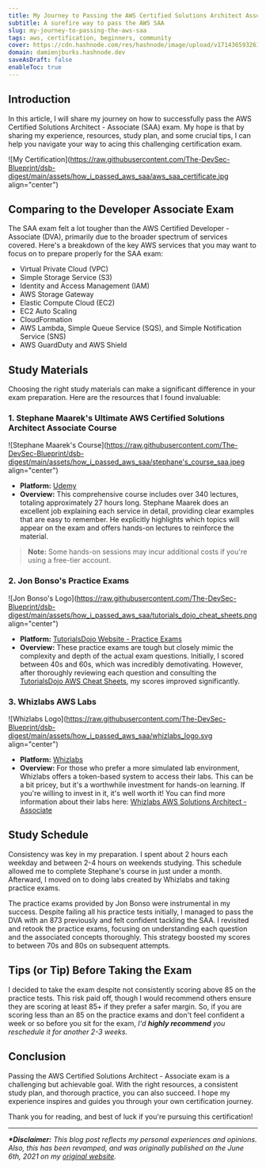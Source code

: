 ```yaml
---
title: My Journey to Passing the AWS Certified Solutions Architect Associate Exam
subtitle: A surefire way to pass the AWS SAA
slug: my-journey-to-passing-the-aws-saa
tags: aws, certification, beginners, community
cover: https://cdn.hashnode.com/res/hashnode/image/upload/v1714365932617/G3PI4-dC1.jpg?auto=format
domain: damienjburks.hashnode.dev
saveAsDraft: false
enableToc: true
---
```


## Introduction

In this article, I will share my journey on how to successfully pass the AWS Certified Solutions
Architect - Associate (SAA) exam. My hope is that by sharing my experience, resources, study plan,
and some crucial tips, I can help you navigate your way to acing this challenging certification
exam.

![My Certification](https://raw.githubusercontent.com/The-DevSec-Blueprint/dsb-digest/main/assets/how_i_passed_aws_saa/aws_saa_certificate.jpg
align="center")

## Comparing to the Developer Associate Exam

The SAA exam felt a lot tougher than the AWS Certified Developer - Associate (DVA), primarily due to
the broader spectrum of services covered. Here's a breakdown of the key AWS services that you may
want to focus on to prepare properly for the SAA exam:

- Virtual Private Cloud (VPC)
- Simple Storage Service (S3)
- Identity and Access Management (IAM)
- AWS Storage Gateway
- Elastic Compute Cloud (EC2)
- EC2 Auto Scaling
- CloudFormation
- AWS Lambda, Simple Queue Service (SQS), and Simple Notification Service (SNS)
- AWS GuardDuty and AWS Shield

## Study Materials

Choosing the right study materials can make a significant difference in your exam preparation. Here
are the resources that I found invaluable:

### 1. **Stephane Maarek's Ultimate AWS Certified Solutions Architect Associate Course**

![Stephane Maarek's Course](https://raw.githubusercontent.com/The-DevSec-Blueprint/dsb-digest/main/assets/how_i_passed_aws_saa/stephane's_course_saa.jpeg
align="center")

- **Platform:**
  [Udemy](https://www.udemy.com/course/aws-certified-solutions-architect-associate-saa-c03/)
- **Overview:** This comprehensive course includes over 340 lectures, totaling approximately 27
  hours long. Stephane Maarek does an excellent job explaining each service in detail, providing
  clear examples that are easy to remember. He explicitly highlights which topics will appear on the
  exam and offers hands-on lectures to reinforce the material.

> **Note:** Some hands-on sessions may incur additional costs if you're using a free-tier account.

### 2. **Jon Bonso's Practice Exams**

![Jon Bonso's Logo](https://raw.githubusercontent.com/The-DevSec-Blueprint/dsb-digest/main/assets/how_i_passed_aws_saa/tutorials_dojo_cheat_sheets.png
align="center")

- **Platform:**
  [TutorialsDojo Website - Practice Exams](https://portal.tutorialsdojo.com/courses/aws-certified-solutions-architect-associate-practice-exams)
- **Overview:** These practice exams are tough but closely mimic the complexity and depth of the
  actual exam questions. Initially, I scored between 40s and 60s, which was incredibly demotivating.
  However, after thoroughly reviewing each question and consulting the
  [TutorialsDojo AWS Cheat Sheets](https://tutorialsdojo.com/aws-cheat-sheets/), my scores improved
  significantly.

### 3. **Whizlabs AWS Labs**

![Whizlabs Logo](https://raw.githubusercontent.com/The-DevSec-Blueprint/dsb-digest/main/assets/how_i_passed_aws_saa/whizlabs_logo.svg
align="center")

- **Platform:** [Whizlabs](https://www.whizlabs.com/)
- **Overview:** For those who prefer a more simulated lab environment, Whizlabs offers a token-based
  system to access their labs. This can be a bit pricey, but it's a worthwhile investment for
  hands-on learning. If you're willing to invest in it, it's well worth it! You can find more
  information about their labs here:
  [Whizlabs AWS Solutions Architect - Associate](https://www.whizlabs.com/aws-solutions-architect-associate/)

## Study Schedule

Consistency was key in my preparation. I spent about 2 hours each weekday and between 2-4 hours on
weekends studying. This schedule allowed me to complete Stephane's course in just under a month.
Afterward, I moved on to doing labs created by Whizlabs and taking practice exams.

The practice exams provided by Jon Bonso were instrumental in my success. Despite failing all his
practice tests initially, I managed to pass the DVA with an 873 previously and felt confident
tackling the SAA. I revisited and retook the practice exams, focusing on understanding each question
and the associated concepts thoroughly. This strategy boosted my scores to between 70s and 80s on
subsequent attempts.

## Tips (or Tip) Before Taking the Exam

I decided to take the exam despite not consistently scoring above 85 on the practice tests. This
risk paid off, though I would recommend others ensure they are scoring at least 85+ if they prefer a
safer margin. So, if you are scoring less than an 85 on the practice exams and don't feel confident
a week or so before you sit for the exam, _I'd **highly recommend** you reschedule it for another
2-3 weeks._

## Conclusion

Passing the AWS Certified Solutions Architect - Associate exam is a challenging but achievable goal.
With the right resources, a consistent study plan, and thorough practice, you can also succeed. I
hope my experience inspires and guides you through your own certification journey.

Thank you for reading, and best of luck if you're pursuing this certification!

---

_**\*Disclaimer:** This blog post reflects my personal experiences and opinions. Also, this has been
revamped, and was originally published on the June 6th, 2021 on my
[original website](https://dburksgtr.wixsite.com/blog/post/how-i-passed-the-aws-csa-c-02)._
